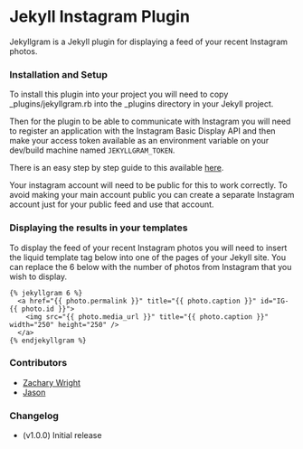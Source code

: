 # Jekyll Instagram Plugin

Jekyllgram is a Jekyll plugin for displaying a feed of your recent Instagram photos.


### Installation and Setup

To install this plugin into your project you will need to copy _plugins/jekyllgram.rb into the _plugins directory
in your Jekyll project.

Then for the plugin to be able to communicate with Instagram you will need to register an application with the Instagram Basic Display API and then make your access token available as an environment variable on your dev/build machine named `JEKYLLGRAM_TOKEN`.

There is an easy step by step guide to this available [here](https://essential-addons.com/elementor/how-to-get-instagram-access-token/).

Your instagram account will need to be public for this to work correctly. To avoid making your main account public you can create a separate Instagram account just for your public feed and use that account.


### Displaying the results in your templates

To display the feed of your recent Instagram photos you will need to insert the liquid template tag below into one of the pages of your Jekyll site. You can replace the 6 below with the number of photos from Instagram that you wish to display.

```liquid
{% jekyllgram 6 %}
  <a href="{{ photo.permalink }}" title="{{ photo.caption }}" id="IG-{{ photo.id }}">
    <img src="{{ photo.media_url }}" title="{{ photo.caption }}" width="250" height="250" />
  </a>
{% endjekyllgram %}
```


### Contributors

- [Zachary Wright](https://github.com/zachwright)
- [Jason](https://github.com/jschee)

### Changelog

- (v1.0.0) Initial release
